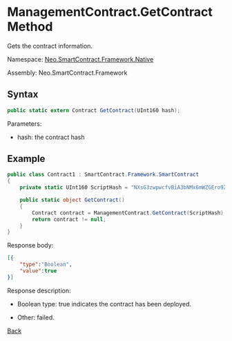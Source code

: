 # ManagementContract.GetContract Method

Gets the contract information.

Namespace: [Neo.SmartContract.Framework.Native](../../Neo.SmartContract.Framework.Native.md)

Assembly: Neo.SmartContract.Framework

## Syntax

```c#
public static extern Contract GetContract(UInt160 hash);
```

Parameters:

- hash: the contract hash

## Example

```c#
public class Contract1 : SmartContract.Framework.SmartContract
{
    private static UInt160 ScriptHash = "NXsG3zwpwcfvBiA3bNMx6mWZGEro9ZqTqM".ToScriptHash();

    public static object GetContract()
    {
        Contract contract = ManagementContract.GetContract(ScriptHash);
        return contract != null;
    }
}
```

Response body:

```json
[{
    "type":"Boolean",
    "value":true
}]
```

Response description:

- Boolean type: true indicates the contract has been deployed.

- Other: failed.

[Back](../ManagementContract.md)